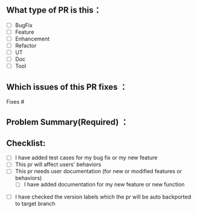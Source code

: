 ## What type of PR is this：
- [ ] BugFix
- [ ] Feature
- [ ] Enhancement
- [ ] Refactor
- [ ] UT
- [ ] Doc
- [ ] Tool

## Which issues of this PR fixes ：
<!--
Usage: `Fixes #<issue number>`, or `Fixes (paste link of issue)`.
_If PR is about `failing-tests or flakes`, please post the related issues/tests in a comment and do not use `Fixes`_*
-->
Fixes #

## Problem Summary(Required) ：
<!-- (Please describe the changes you have made. In which scenarios will this bug be triggered and what measures have you taken to fix the bug?) -->

## Checklist:

- [ ] I have added test cases for my bug fix or my new feature
- [ ] This pr will affect users' behaviors
- [ ] This pr needs user documentation (for new or modified features or behaviors)
  - [ ] I have added documentation for my new feature or new function
<!--Checkmate-->
- [ ] I have checked the version labels which the pr will be auto backported to target branch
